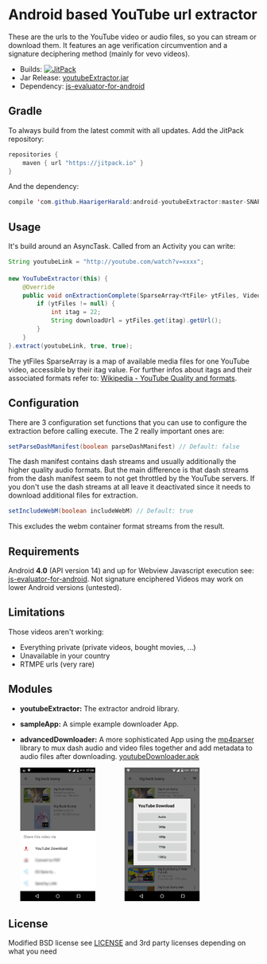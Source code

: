Android based YouTube url extractor
=======================================================

These are the urls to the YouTube video or audio files, so you can stream or download them.
It features an age verification circumvention and a signature deciphering method (mainly for vevo videos).

* Builds: [![JitPack](https://jitpack.io/v/HaarigerHarald/android-youtubeExtractor.svg)](https://jitpack.io/#HaarigerHarald/android-youtubeExtractor)
* Jar Release: [youtubeExtractor.jar](https://github.com/HaarigerHarald/android-youtubeExtractor/releases/latest)
* Dependency: [js-evaluator-for-android](https://github.com/evgenyneu/js-evaluator-for-android)

## Gradle

To always build from the latest commit with all updates. Add the JitPack repository:

```java
repositories {
    maven { url "https://jitpack.io" }
}
```

And the dependency:

```java	
compile 'com.github.HaarigerHarald:android-youtubeExtractor:master-SNAPSHOT'
```

## Usage

It's build around an AsyncTask. Called from an Activity you can write:

```java	
String youtubeLink = "http://youtube.com/watch?v=xxxx";

new YouTubeExtractor(this) {
    @Override
    public void onExtractionComplete(SparseArray<YtFile> ytFiles, VideoMeta vMeta) {
        if (ytFiles != null) {
            int itag = 22;
			String downloadUrl = ytFiles.get(itag).getUrl();
        }
    }
}.extract(youtubeLink, true, true);
```

The ytFiles SparseArray is a map of available media files for one YouTube video, accessible by their itag 
value. For further infos about itags and their associated formats refer to: [Wikipedia - YouTube Quality and formats](http://en.wikipedia.org/wiki/YouTube#Quality_and_formats).

## Configuration
    
There are 3 configuration set functions that you can use to configure the extraction before calling execute. The 2 really important ones are:
    
```java
setParseDashManifest(boolean parseDashManifest) // Default: false
```
    
The dash manifest contains dash streams and usually additionally the higher quality audio formats.
But the main difference is that dash streams from the dash manifest seem to not get throttled by the YouTube servers.
If you don't use the dash streams at all leave it deactivated since it needs to download additional files for extraction.
    
```java 
setIncludeWebM(boolean includeWebM) // Default: true
```
    
This excludes the webm container format streams from the result.

## Requirements

Android **4.0** (API version 14) and up for Webview Javascript execution see: [js-evaluator-for-android](https://github.com/evgenyneu/js-evaluator-for-android).
Not signature enciphered Videos may work on lower Android versions (untested).

## Limitations

Those videos aren't working:

* Everything private (private videos, bought movies, ...)
* Unavailable in your country
* RTMPE urls (very rare)


## Modules

* **youtubeExtractor:** The extractor android library.

* **sampleApp:** A simple example downloader App.

* **advancedDownloader:** A more sophisticated App using the [mp4parser](https://github.com/sannies/mp4parser) library to mux dash audio and video files together and add metadata to audio files after downloading. [youtubeDownloader.apk](https://github.com/HaarigerHarald/android-youtubeExtractor/releases/latest)

<img height="0" width="4%">
<img src='Screenshot_2015-04-26-17-04-382.png' width='30%'>
<img height="0" width="10%">
<img src='Screenshot_2015-04-27-17-05-50.png' width='30%'>
<img height="0" width="15%">

## License

Modified BSD license see [LICENSE](LICENSE) and 3rd party licenses depending on what you need
